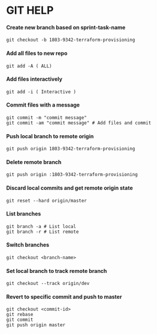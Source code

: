 # GIT HELP
#### Create new branch based on sprint-task-name
````
git checkout -b 1803-9342-terraform-provisioning
````
#### Add all files to new repo
````
git add -A ( ALL)
````
#### Add files interactively
````
git add -i ( Interactive )
````
#### Commit files with a message
````
git commit -m "commit message"
git commit -am "commit message" # Add files and commit
````

#### Push local branch to remote origin
````
git push origin 1803-9342-terraform-provisioning
````

#### Delete remote branch
````
git push origin :1803-9342-terraform-provisioning
````
#### Discard local commits and get remote origin state
````
git reset --hard origin/master
````
#### List branches
````
git branch -a # List local
git branch -r # List remote
````
#### Switch branches
````
git checkout <branch-name>
````
#### Set local branch to track remote branch
````
git checkout --track origin/dev
````
#### Revert to specific commit and push to master
````
git checkout <commit-id>
git rebase
git commit
git push origin master
````

